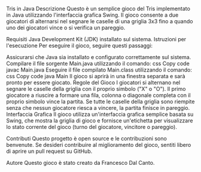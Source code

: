 Tris in Java
Descrizione
Questo è un semplice gioco del Tris implementato in Java utilizzando l'interfaccia grafica Swing. Il gioco consente a due giocatori di alternarsi nel segnare le caselle di una griglia 3x3 fino a quando uno dei giocatori vince o si verifica un pareggio.

Requisiti
Java Development Kit (JDK) installato sul sistema.
Istruzioni per l'esecuzione
Per eseguire il gioco, seguire questi passaggi:

Assicurarsi che Java sia installato e configurato correttamente sul sistema.
Compilare il file sorgente Main.java utilizzando il comando:
css
Copy code
javac Main.java
Eseguire il file compilato Main.class utilizzando il comando:
css
Copy code
java Main
Il gioco si aprirà in una finestra separata e sarà pronto per essere giocato.
Regole del Gioco
I giocatori si alternano nel segnare le caselle della griglia con il proprio simbolo ("X" o "O").
Il primo giocatore a riuscire a formare una fila, colonna o diagonale completa con il proprio simbolo vince la partita.
Se tutte le caselle della griglia sono riempite senza che nessun giocatore riesca a vincere, la partita finisce in pareggio.
Interfaccia Grafica
Il gioco utilizza un'interfaccia grafica semplice basata su Swing, che mostra la griglia di gioco e fornisce un'etichetta per visualizzare lo stato corrente del gioco (turno del giocatore, vincitore o pareggio).

Contributi
Questo progetto è open source e le contribuzioni sono benvenute. Se desideri contribuire al miglioramento del gioco, sentiti libero di aprire un pull request su GitHub.

Autore
Questo gioco è stato creato da Francesco Dal Canto.
